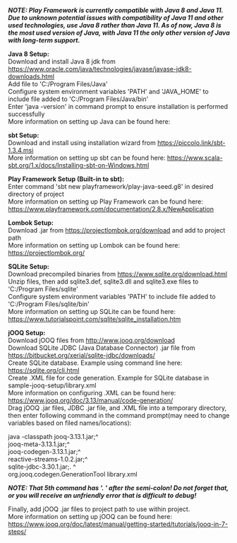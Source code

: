 ***NOTE: Play Framework is currently compatible with Java 8 and Java 11. Due to unknown potential issues with compatibility of Java 11 and other used technologies, use Java 8 rather than Java 11. As of now, Java 8 is the most used version of Java, with Java 11 the only other version of Java with long-term support.***  
  
**Java 8 Setup:**  
Download and install Java 8 jdk from https://www.oracle.com/java/technologies/javase/javase-jdk8-downloads.html  
Add file to 'C:/Program Files/Java'  
Configure system environment variables 'PATH' and 'JAVA_HOME' to include file added to 'C:/Program Files/Java/bin'  
Enter 'java -version' in command prompt to ensure installation is performed successfully  
More information on setting up Java can be found here:  
  
**sbt Setup:**  
Download and install using installation wizard from https://piccolo.link/sbt-1.3.4.msi  
More information on setting up sbt can be found here: https://www.scala-sbt.org/1.x/docs/Installing-sbt-on-Windows.html  
  
**Play Framework Setup (Built-in to sbt):**  
Enter command 'sbt new playframework/play-java-seed.g8' in desired directory of project  
More information on setting up Play Framework can be found here: https://www.playframework.com/documentation/2.8.x/NewApplication  
  
**Lombok Setup:**  
Download .jar from https://projectlombok.org/download and add to project path  
More information on setting up Lombok can be found here: https://projectlombok.org/  
  
**SQLite Setup:**  
Download precompiled binaries from https://www.sqlite.org/download.html  
Unzip files, then add sqlite3.def, sqlite3.dll and sqlite3.exe files to 'C:/Program Files/sqlite'  
Configure system environment variables 'PATH' to include file added to 'C:/Program Files/sqlite/bin'  
More information on setting up SQLite can be found here: https://www.tutorialspoint.com/sqlite/sqlite_installation.htm  
  
**jOOQ Setup:**  
Download jOOQ files from http://www.jooq.org/download  
Download SQLite JDBC (Java Database Connector) .jar file from https://bitbucket.org/xerial/sqlite-jdbc/downloads/  
Create SQLite database. Example using command line here: https://sqlite.org/cli.html  
Create .XML file for code generation. Example for SQLite database in sample-jooq-setup/library.xml  
More information on configuring .XML can be found here: https://www.jooq.org/doc/3.13/manual/code-generation/  
Drag jOOQ .jar files, JDBC .jar file, and .XML file into a temporary directory, then enter following command in the command prompt(may need to change variables based on filed names/locations):  
  
java -classpath jooq-3.13.1.jar;^  
jooq-meta-3.13.1.jar;^  
jooq-codegen-3.13.1.jar;^  
reactive-streams-1.0.2.jar;^  
sqlite-jdbc-3.30.1.jar;. ^  
org.jooq.codegen.GenerationTool library.xml  
  
***NOTE: That 5th command has '. ' after the semi-colon! Do not forget that, or you will receive an unfriendly error that is difficult to debug!***  
  
Finally, add jOOQ .jar files to project path to use within project.  
More information on setting up jOOQ can be found here: https://www.jooq.org/doc/latest/manual/getting-started/tutorials/jooq-in-7-steps/
